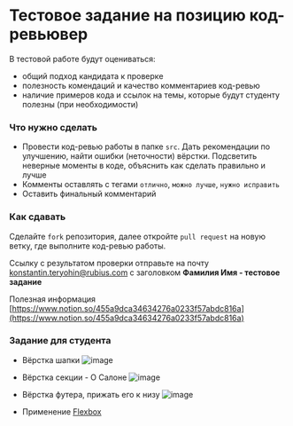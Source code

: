 # Тестовое задание на позицию код-ревьювер

В тестовой работе будут оцениваться:
- общий подход кандидата к проверке
- полезность комендаций и качество комментариев код-ревью
- наличие примеров кода и ссылок на темы, которые будут студенту полезны (при необходимости)

### Что нужно сделать
- Провести код-ревью работы в папке `src`. Дать рекомендации по улучшению, найти ошибки (неточности) вёрстки. Подсветить неверные моменты в коде, объяснить как сделать правильно и лучше
- Комменты оставлять с тегами `отлично`, `можно лучше`, `нужно исправить`
- Оставить финальный комментарий

### Как сдавать
Сделайте `fork` репозитория, далее откройте `pull request` на новую ветку, где выполните код-ревью работы.

Ссылку с результатом проверки отправьте на почту [konstantin.teryohin@rubius.com](konstantin.teryohin@rubius.com) с заголовком **Фамилия Имя - тестовое задание**

Полезная информация [https://www.notion.so/455a9dca34634276a0233f57abdc816a](https://www.notion.so/455a9dca34634276a0233f57abdc816a)

### Задание для студента

- Вёрстка шапки
![image](https://user-images.githubusercontent.com/12005449/183345785-accae786-8897-4d4e-8b58-8b377514b9e8.png)

- Вёрстка секции - О Салоне
![image](https://user-images.githubusercontent.com/12005449/183345822-74c299c5-31d1-45bc-b8fc-bfaba7ef8ec6.png)

- Вёрстка футера, прижать его к низу
![image](https://user-images.githubusercontent.com/12005449/183345855-635ef7ec-1cde-463f-bd51-c9fdacce5bb8.png)

- Применение [Flexbox](https://css-tricks.com/snippets/css/a-guide-to-flexbox/)
